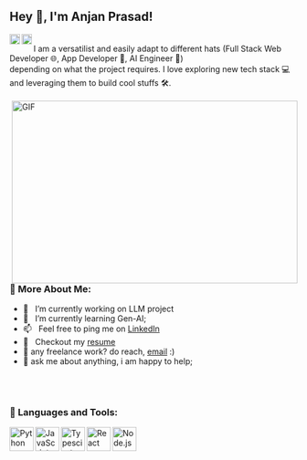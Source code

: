 ## Hey 👋, I'm Anjan Prasad!
<a href='https://www.linkedin.com/in/anjanprasad112/'><img align='left' alt="linkedin" src="https://raw.githubusercontent.com/rahul-jha98/rahul-jha98/561d474902b59c7429ec22bb73e225696c27b202/assets/linkedin.svg" height='18px'/></a>
<a href='https://twitter.com/AnjanPrasad112/'><img align='left' alt="twitter" src="https://raw.githubusercontent.com/rahul-jha98/rahul-jha98/561d474902b59c7429ec22bb73e225696c27b202/assets/twitter.svg" height='18px'/></a>

<br/>
I am a versatilist and easily adapt to different hats (Full Stack Web Developer 🌐, App Developer 📱, AI Engineer 🤖) <br/>
depending on what the project requires. I love exploring new tech stack 💻 and leveraging them to build cool stuffs 🛠️. 
<br/>
<br/>

<img align="right" alt="GIF" src="https://github.com/abhisheknaiidu/abhisheknaiidu/blob/master/code.gif?raw=true" width="500" height="320" />

### 🧐 More About Me:
- 🔭 &nbsp; I’m currently working on LLM project
- 🌱 &nbsp; I’m currently learning Gen-AI;
- 📫 &nbsp; Feel free to ping me on [LinkedIn](https://www.linkedin.com/in/anjan-prasad-32b26320a/)
- 📝 &nbsp; Checkout my [resume](https://drive.google.com/file/d/1JZHkEpvyM9RbZrfeFTRVZ9EOdIj3t6u6/view?usp=sharing)
- 💼 any freelance work? do reach, [email](mailto:anjanprasad112@gmail.com) :)
- 💬 ask me about anything, i am happy to help;

<br/>
<br/>

### 🔨 Languages and Tools:


<a href="https://www.python.org" target="_blank"><img align="left" alt="Python" height ="42px" src="https://raw.githubusercontent.com/rahul-jha98/github_readme_icons/main/language_and_tools/square/python/python.svg"></a>
<a href="https://developer.mozilla.org/en-US/docs/Web/JavaScript" target="_blank"> <img align="left" alt="JavaScript" height ="42px"  src="https://raw.githubusercontent.com/rahul-jha98/github_readme_icons/main/language_and_tools/square/javascript/javascript.svg"> </a>
<a href="https://www.typescriptlang.org/" target="_blank"><img align="left" alt="Typescirpt" height ="42px" src="https://raw.githubusercontent.com/rahul-jha98/github_readme_icons/main/language_and_tools/square/typescript/typescript.svg"></a>
<a href="https://reactjs.org/" target="_blank"> <img align="left" alt="React" height ="42px" src="https://raw.githubusercontent.com/rahul-jha98/github_readme_icons/main/language_and_tools/square/react/react.svg"></a>
<a href="https://nodejs.org" target="_blank"><img align="left" alt="Node.js" height ="42px" src="https://raw.githubusercontent.com/rahul-jha98/github_readme_icons/main/language_and_tools/square/node/node.svg"></a>



<br>


